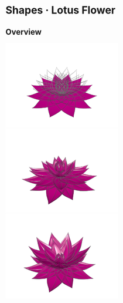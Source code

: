 # Shapes · Lotus Flower

## Overview

<a href="Lotus%20Flower%20Take%201.obj"><img src="Lotus%20Flower%20Take%201.png" title="Lotus flower mesh (Take 1)" height="230" /></a>
<a href="Lotus%20Flower%20Take%202.obj"><img src="Lotus%20Flower%20Take%202.png" title="Lotus flower mesh (Take 2)" height="230" /></a>
<a href="Lotus%20Flower%20Take%203.obj"><img src="Lotus%20Flower%20Take%203.png" title="Lotus flower mesh (Take 3)" height="230" /></a>

